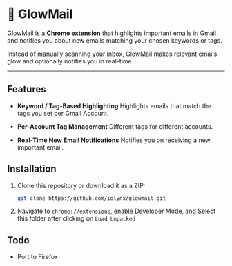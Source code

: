# 🌟 GlowMail

GlowMail is a **Chrome extension** that highlights important emails in Gmail and notifies you about new emails matching your chosen keywords or tags.  

Instead of manually scanning your inbox, GlowMail makes relevant emails glow and optionally notifies you in real-time.

---

## Features
- **Keyword / Tag-Based Highlighting**
    Highlights emails that match the tags you set per Gmail Account.

- **Per-Account Tag Management**
    Different tags for different accounts.

- **Real-Time New Email Notifications**
    Notifies you on receiving a new important email.

## Installation

1. Clone this repository or download it as a ZIP:

   ```bash
   git clone https://github.com/iolynx/glowmail.git
   ```

2. Navigate to `chrome://extensions`, enable Developer Mode, and Select this folder after clicking on `Load Unpacked`

## Todo
- Port to Firefox
